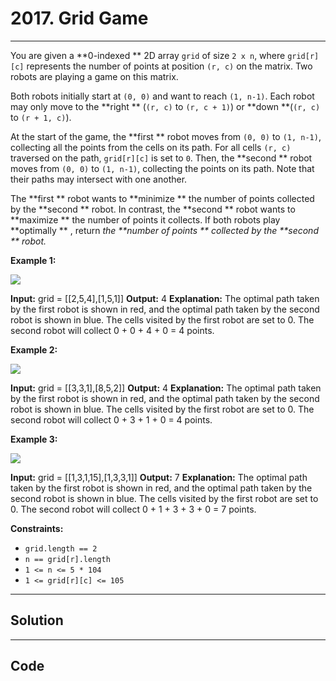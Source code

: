 # 2017. Grid Game

---

You are given a **0-indexed ** 2D array `grid` of size `2 x n`, where `grid[r][c]` represents the number of points at position `(r, c)` on the matrix. Two robots are playing a game on this matrix.

Both robots initially start at `(0, 0)` and want to reach `(1, n-1)`. Each robot may only move to the **right ** (`(r, c)` to `(r, c + 1)`) or **down **(`(r, c)` to `(r + 1, c)`).

At the start of the game, the **first ** robot moves from `(0, 0)` to `(1, n-1)`, collecting all the points from the cells on its path. For all cells `(r, c)` traversed on the path, `grid[r][c]` is set to `0`. Then, the **second ** robot moves from `(0, 0)` to `(1, n-1)`, collecting the points on its path. Note that their paths may intersect with one another.

The **first ** robot wants to **minimize ** the number of points collected by the **second ** robot. In contrast, the **second ** robot wants to **maximize ** the number of points it collects. If both robots play **optimally ** , return _the **number of points ** collected by the **second ** robot._

 

**Example 1:**

![](https://assets.leetcode.com/uploads/2021/09/08/a1.png)


**Input:** grid = [[2,5,4],[1,5,1]]
**Output:** 4
**Explanation:** The optimal path taken by the first robot is shown in red, and the optimal path taken by the second robot is shown in blue.
The cells visited by the first robot are set to 0.
The second robot will collect 0 + 0 + 4 + 0 = 4 points.


**Example 2:**

![](https://assets.leetcode.com/uploads/2021/09/08/a2.png)


**Input:** grid = [[3,3,1],[8,5,2]]
**Output:** 4
**Explanation:** The optimal path taken by the first robot is shown in red, and the optimal path taken by the second robot is shown in blue.
The cells visited by the first robot are set to 0.
The second robot will collect 0 + 3 + 1 + 0 = 4 points.


**Example 3:**

![](https://assets.leetcode.com/uploads/2021/09/08/a3.png)


**Input:** grid = [[1,3,1,15],[1,3,3,1]]
**Output:** 7
**Explanation:** The optimal path taken by the first robot is shown in red, and the optimal path taken by the second robot is shown in blue.
The cells visited by the first robot are set to 0.
The second robot will collect 0 + 1 + 3 + 3 + 0 = 7 points.


 

**Constraints:**

  * `grid.length == 2`
  * `n == grid[r].length`
  * `1 <= n <= 5 * 104`
  * `1 <= grid[r][c] <= 105`

---

## Solution



---

## Code
```python


```
